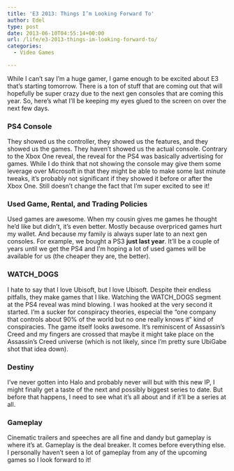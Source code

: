 ```yaml
---
title: 'E3 2013: Things I’m Looking Forward To'
author: Edel
type: post
date: 2013-06-10T04:55:14+00:00
url: /life/e3-2013-things-im-looking-forward-to/
categories:
  - Video Games

---
```

While I can&#8217;t say I&#8217;m a huge gamer, I game enough to be excited about E3 that&#8217;s starting tomorrow. There is a ton of stuff that are coming out that will hopefully be super crazy due to the next gen consoles that are coming this year. So, here&#8217;s what I&#8217;ll be keeping my eyes glued to the screen on over the next few days.

### PS4 Console

They showed us the controller, they showed us the features, and they showed us the games. They haven&#8217;t showed us the actual console. Contrary to the Xbox One reveal, the reveal for the PS4 was basically advertising for games. While I do think that not showing the console may give them some leverage over Microsoft in that they might be able to make some last minute tweaks, it&#8217;s probably not significant if they showed it before or after the Xbox One. Still doesn&#8217;t change the fact that I&#8217;m super excited to see it!

### Used Game, Rental, and Trading Policies

Used games are awesome. When my cousin gives me games he thought he&#8217;d like but didn&#8217;t, it&#8217;s even better. Mostly because overpriced games hurt my wallet. And because my family is always super late to an next gen consoles. For example, we bought a PS3 **just last year**. It&#8217;ll be a couple of years until we get the PS4 and I&#8217;m hoping a lot of used games will be available for us (the cheaper they are, the better).

### WATCH_DOGS

I hate to say that I love Ubisoft, but I love Ubisoft. Despite their endless pitfalls, they make games that I like. Watching the WATCH_DOGS segment at the PS4 reveal was mind blowing. I was hooked at the very second it started. I&#8217;m a sucker for conspiracy theories, especial the &#8220;one company that controls about 90% of the world but no one really knows it&#8221; kind of conspiracies. The game itself looks awesome. It&#8217;s reminiscent of Assassin&#8217;s Creed and my fingers are crossed that maybe it might take place on the Assassin&#8217;s Creed universe (which is not likely, since I&#8217;m pretty sure UbiGabe shot that idea down).

### Destiny

I&#8217;ve never gotten into Halo and probably never will but with this new IP, I might finally get a taste of the next and possibly biggest series to date. But before that happens, I need to see what it&#8217;s all about and if it&#8217;ll be a series at all.

### Gameplay

Cinematic trailers and speeches are all fine and dandy but gameplay is where it&#8217;s at. Gameplay is the deal breaker. It comes before everything else. I personally haven&#8217;t seen a lot of gameplay from any of the upcoming games so I look forward to it!

<ol class="footnote">
</ol>